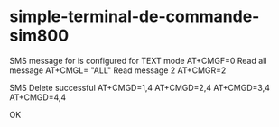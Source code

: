 # simple-terminal-de-commande-sim800

SMS message for is configured for TEXT mode
AT+CMGF=0
Read all message
AT+CMGL= "ALL"
Read message 2
AT+CMGR=2

SMS Delete successful
AT+CMGD=1,4
AT+CMGD=2,4
AT+CMGD=3,4
AT+CMGD=4,4

OK






